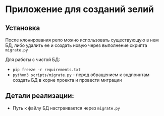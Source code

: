 # Приложение для созданий зелий

## Установка
После клонирования репо можно использовать существующую в нем БД, либо удалить ее и создать новую через выполнение 
скрипта `migrate.py`

Для работы с чистой БД:
- ```pip freeze -r requirements.txt```
- ```python3 scripts/migrate.py``` - перед обращением к эндпоинтам создать БД в корне проекта и провести миграции




## Детали реализации:
- Путь к файлу БД настраивается через `migrate.py`
